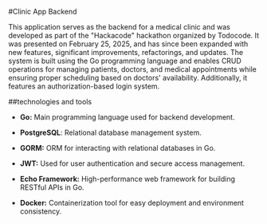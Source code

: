 #Clinic App Backend
<p>This application serves as the backend for a medical clinic and was developed as part of the "Hackacode" hackathon organized by Todocode. It was presented on February 25, 2025, and has since been expanded with new features, significant improvements, refactorings, and updates.
The system is built using the Go programming language and enables CRUD operations for managing patients, doctors, and medical appointments while ensuring proper scheduling based on doctors' availability. Additionally, it features an authorization-based login system.
</p>
##technologies and tools

- **Go:** Main programming language used for backend development.

- **PostgreSQL**: Relational database management system.

- **GORM:** ORM for interacting with relational databases in Go.

- **JWT:** Used for user authentication and secure access management.

- **Echo Framework:** High-performance web framework for building RESTful APIs in Go.

- **Docker:**  Containerization tool for easy deployment and environment consistency.
